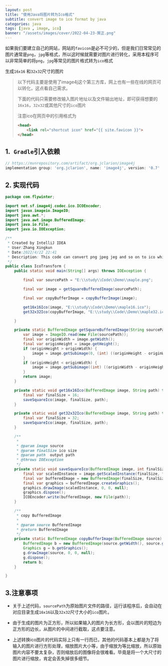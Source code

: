 ```yaml
---
layout: post
title: "使用Java将图片转为Ico格式"
subtitle: convert image to ico format by java
categories: java
tags: [java , image, ico]
banner: "/assets/images/cover/2022-04-23-賀正.png"
---
```


如果我们要建立自己的网站，网站的`favicon`是必不可少的，但是我们日常常见的图片通常是`png`，`jpg`等格式，所以这时候就需要对图片进行转化，采用本程序可以非常简单的将`png`，`jpg`等常见的图片格式转为`ico`格式

生成`16x16` 和`32x32`尺寸的图片

<!--more-->

> 以下代码主要是使用了image4j这个第三方库，网上也有一些在线的网页可以转化，这点看自己需求。
>
> 下面的代码只需要修改输入图片地址以及文件输出地址，即可获得想要的`16x16`，`32x32`或其他尺寸的`ico`图片
>
> 注意ico在网页中的引用格式为
>
> ```html
> <head>
>     <link rel="shortcut icon" href="{{ site.favicon }}">
> </head>
> ```

## 1.` Gradle`引入依赖

```gradle
// https://mvnrepository.com/artifact/org.jclarion/image4j
implementation group: 'org.jclarion', name: 'image4j', version: '0.7'
```

## 2. 实现代码

```java
package com.flywinter;

import net.sf.image4j.codec.ico.ICOEncoder;
import javax.imageio.ImageIO;
import java.awt.*;
import java.awt.image.BufferedImage;
import java.io.File;
import java.io.IOException;

/**
 * Created by IntelliJ IDEA
 * User:Zhang Xingkun
 * Date:2022/4/22 22:41
 * Description: This code can convert png jpeg jeg and so on to ico which size can be 16x16px,32x32px or other square size
 */
public class IcoTransform {
    public static void main(String[] args) throws IOException {

        final var sourcePath = "E:\\study\\Code\\Demo\\maple.png";

        final var image = getSquareBufferedImage(sourcePath);

        final var copyBufferImage = copyBufferImage(image);

        get16x16Ico(image, "E:\\study\\Code\\Demo\\maple16.ico");
        get32x32Ico(copyBufferImage, "E:\\study\\Code\\Demo\\maple32.ico");

    }

    private static BufferedImage getSquareBufferedImage(String sourcePath) throws IOException {
        var image = ImageIO.read(new File(sourcePath));
        final var originWidth = image.getWidth();
        final var originHeight = image.getHeight();
        if (originHeight > originWidth) {
            image = image.getSubimage(0, (int) ((originHeight - originWidth) / 2.0), originWidth, originWidth);
        }
        if (originHeight < originWidth) {
            image = image.getSubimage((int) ((originWidth - originHeight) / 2.0), 0, originHeight, originHeight);
        }
        return image;
    }

    private static void get16x16Ico(BufferedImage image, String path) throws IOException {
        final var finalSize = 16;
        saveSquareIco(image, finalSize, path);
    }

    private static void get32x32Ico(BufferedImage image, String path) throws IOException {
        final var finalSize = 32;
        saveSquareIco(image, finalSize, path);
    }

    /**
     *
     * @param image source
     * @param finalSize ico size
     * @param path  output path
     * @throws IOException
     */
    private static void saveSquareIco(BufferedImage image, int finalSize, String path) throws IOException {
        final var scaledInstance = image.getScaledInstance(finalSize, finalSize, Image.SCALE_SMOOTH);
        final var bufferedImage = new BufferedImage(finalSize, finalSize, BufferedImage.TYPE_INT_RGB);
        final var graphics = bufferedImage.createGraphics();
        graphics.drawImage(scaledInstance, 0, 0, null);
        graphics.dispose();
        ICOEncoder.write(bufferedImage, new File(path));
    }

    /**
     * copy BufferedImage
     *
     * @param source BufferedImage
     * @return BufferedImage
     */
    private static BufferedImage copyBufferImage(BufferedImage source) {
        BufferedImage b = new BufferedImage(source.getWidth(), source.getHeight(), source.getType());
        Graphics g = b.getGraphics();
        g.drawImage(source, 0, 0, null);
        g.dispose();
        return b;
    }

}
```

## 3.注意事项

- 关于上述代码，`sourcePath`为原始图片文件的路径，运行该程序后，会自动在对应目录生成`16x16`以及`32x32`尺寸大小的`ico`图片。

- 由于生成的图片为正方形，所以如果输入的图片为长方形，会以图片的短边为正方形的边长，从图片的中间进行截取，这点要注意。

- 上述转换ico图片的代码实际上只有一行而已，其他的代码基本上都是为了将输入的图片进行方形处理，缩放图片大小等，由于缩放为等比缩放，所以原始图片内容不要太复杂，否则缩放后的图像将会很难看。毕竟是将一个大尺寸的图片进行缩放，肯定会丢失掉很多细节。
